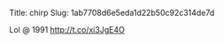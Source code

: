 Title: chirp
Slug: 1ab7708d6e5eda1d22b50c92c314de7d

Lol @ 1991 <a href="http://t.co/xi3JgE4O">http://t.co/xi3JgE4O</a>
